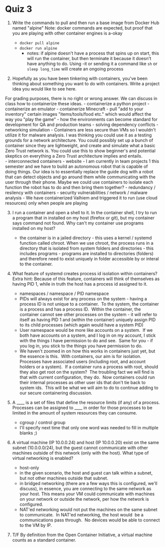 # Quiz 3

1. Write the commands to pull and then run a base image from Docker Hub named "alpine"
Note: docker commands are expected, but proof that you are playing with other container engines is a-okay
    - `docker pull alpine`
    - `docker run alpine`
        - notes: if alpine doesn't have a process that spins up on start, this will run the container, but then terminate it because it doesn't have anything to do.  Using -it or sending it a command like `sh` or `sleep long_time` will create an ongoing process

2. Hopefully as you have been tinkering with containers, you've been thinking about something you want to do with containers.  Write a project idea you would like to see here.  

For grading purposes, there is no right or wrong answer.  We can discuss in class how to containerize these ideas.
    - containerize a python project
    - containerize an emulator
    - containerize Minecraft 
        - pull "add to your inventory" certain images "items/tools/food etc." which would affect the way you "play the game"
    - how the environments can become standard for development for QA and production teams
    - solving dependency conflicts
    - networking simulation
        - Containers are less secure than VMs so I wouldn't utilize it for malware analysis. I was thinking you could use it as a testing grounds for a network architecture. You could possibly set up a bunch of container since they are lightweight, and create and simulate what a basic Zero Trust network is. You could use this to show beginner's and potential skeptics on everything a Zero Trust architecture implies and entails.  
    - interconnected containers
    - website
    - I am currently in team projects 1 this semester and we have to build an autonomous robot that is capable of doing things. Our idea is to essentially replace the guide dog with a robot that can detect objects and go around them while communicating with the user through their phone. Maybe we could use containers to isolate each function the robot has to do and then bring them together?
    - redundancy / resilency with containers
    - security vulnerabilities / network / malware analysis
    - We have containerized Valhiem and triggered it to run (use cloud resources) only when people are playing

3. I run a container and open a shell to it.  In the container shell, I try to run a program that in installed on my host (firefox or git), but my container says command not found.  Why can't my container use programs installed on my host?
    - the container is in a jailed directory - this uses a kernel / systemd function called chroot.  When we use chroot, the process runs in a directory that is isolated from system folders and directories - this includes programs - programs are installed to directories (folders) and therefore need to exist uniquely in folder accessible by or interal to the container.

4. What feature of systemd creates process id isolation within containers?
Extra hint: Because of this feature, containers will think of themselves as having PID 1, while in truth the host has a process id assigned to it.
    - namespaces / namespace / PID namespace
    - PIDs will always exist for any process on the system - having a process ID is not unique to a container.  To the system, the container is a process and has a process ID.  Within the container, the container cannot see other processes on the system - it will refer to itself as having PID 1 and (within the container) uniquely assign PID to its child processes (which again would have a system PID)
    - User namespace would be more like accounts on a system.  If we both have accounts on a system, and I log in on my account, I stick with the things I have permission to do and see.  Same for you - if you log in, you stick to the things you have permission to do.
    - We haven't zoomed in on how this works in containers just yet, but the essence is this.  With containers, our aim is for isolation.  Processes have associated users (including root, and account holders or a system).  If a container runs a process with root, should they also get root on the system?  The troubling fact we will find is that with current configuration, they do.  Now containers could run their internal processes as other user ids that don't tie back to system ids.  This will be what we will aim to do to continue adding to our secure containering discussion.

5. A ____ is a set of files that define the resource limits (if any) of a process.  Processes can be assigned to ____ in order for those processes to be limited in the amount of system resources they can consume.
    - cgroup / control group 
    - I'll specify next time that only one word was needed to fill in multiple blanks ;)

6. A virtual machine (IP 10.0.0.24) and host (IP 10.0.0.20) exist on the same subnet (10.0.0.0/24), but the guest cannot communicate with other machines outside of this network (only with the host).  What type of virtual networking is enabled?
    - host-only
    - in the given scenario, the host and guest can talk within a subnet, but not other machines outside that subnet.
    - in bridged networking (there are a few ways this is configured, we'll discuss), in essence, you are connecting to the same network as your host.  This means your VM could communicate with machines on your network or outside the network, per how the network is configured.
    - NAT'ed networking would not put the machines on the same subnet to communicate.  In NAT'ed networking, the host would  be a communications pass through.  No devices would be able to connect to the VM by IP.

7. T/F By definition from the Open Container Initiative, a virtual machine counts as a standard container.